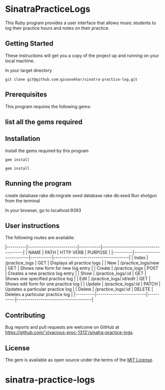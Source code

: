 # SinatraPracticeLogs

This Ruby program provides a user interface that allows music students to log their practice hours and notes on their practice. 

## Getting Started
These instructions will get you a copy of the project up and running on your local machine.  

In your target directory

    git clone git@github.com:ginasekhar/sinatra-practice-log.git


## Prerequisites
This program requires the following gems:

## list all the gems required


## Installation
Install the gems required by this program

    gem install 

    gem install 

## Running the program

create database
rake db:migrate
seed database
rake db:seed
Run shotgun from the terminal

In your browser, go to localhost:9393

## User instructions
The following routes are available:

|----------|-------------------------|-----------|--------------------------------------| 
|   NAME   |     PATH                | HTTP VERB |            PURPOSE                   |
|----------|-------------------------|-----------|--------------------------------------| 
| Index    | /practice_logs          |  GET      | Displays all practice logs           |
| New      | /practice_logs/new      |  GET      | Shows new form for new log entry     |
| Create   | /practice_logs          |  POST     | Creates a new practice log entry     |
| Show     | /practice_logs/:id      |  GET      | Shows one specified practice log     |
| Edit     | /practice_logs/:id/edit |  GET      | Shows edit form for one practice log |
| Update   | /practice_logs/:id      |  PATCH    | Updates a particular practice log    |
| Delete   | /practice_logs/:id      |  DELETE   | Deletes a particular practice log    |
|----------|-------------------------|-----------|--------------------------------------| 


## Contributing

Bug reports and pull requests are welcome on GitHub at https://github.com/'vivacious-proc-1313'/sinatra-practice-logs.

## License

The gem is available as open source under the terms of the [MIT License](https://opensource.org/licenses/MIT).
# sinatra-practice-logs

